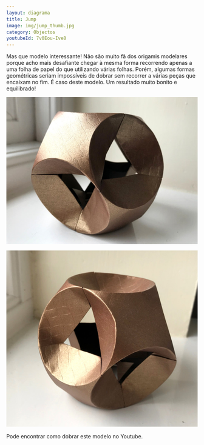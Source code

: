 ```yaml
---
layout: diagrama
title: Jump
image: img/jump_thumb.jpg
category: Objectos
youtubeId: 7v0Eou-Ive8
---
```


Mas que modelo interessante! Não são muito fã dos origamis modelares porque acho mais desafiante chegar à mesma forma recorrendo apenas a uma folha de papel do que utilizando várias folhas. Porém, algumas formas geométricas seriam impossíveis de dobrar sem recorrer a várias peças que encaixam no fim. É caso deste modelo. Um resultado muito bonito e equilibrado!  

![jump](../img/jump.jpg)

![jump](../img/jump2.jpg)

Pode encontrar como dobrar este modelo no Youtube.